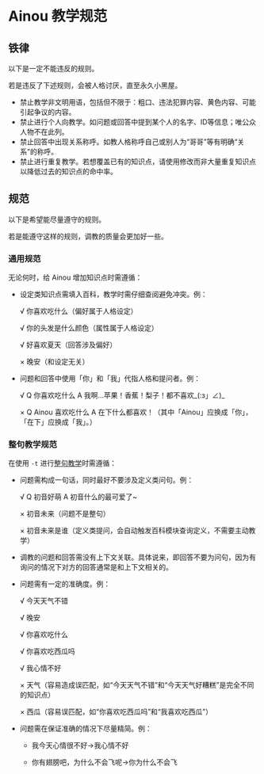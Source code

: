 # Ainou 教学规范

## 铁律

以下是一定不能违反的规则。

若是违反了下述规则，会被人格讨厌，直至永久小黑屋。

* 禁止教学非文明用语，包括但不限于：粗口、违法犯罪内容、黄色内容、可能引起争议的内容。
* 禁止进行个人向教学。如问题或回答中提到某个人的名字、ID等信息；唯公众人物不在此列。
* 禁止回答中出现关系称呼。如教人格称呼自己或别人为“哥哥”等有明确“关系”的称呼。
* 禁止进行重复教学。若想覆盖已有的知识点，请使用修改而非大量重复知识点以降低过去的知识点的命中率。

## 规范

以下是希望能尽量遵守的规则。

若是能遵守这样的规则，调教的质量会更加好一些。

### 通用规范

无论何时，给 Ainou 增加知识点时需遵循：

* 设定类知识点需填入百科，教学时需仔细查阅避免冲突。例：

    √ 你喜欢吃什么（偏好属于人格设定）

    √ 你的头发是什么颜色（属性属于人格设定）

    √ 好喜欢夏天（回答涉及偏好）

    × 晚安（和设定无关）

* 问题和回答中使用「你」和「我」代指人格和提问者。例：

    √ Q 你喜欢吃什么 A 我啊…苹果！香蕉！梨子！都不喜欢_(:з」∠)_

    × Q Ainou 喜欢吃什么 A 在下什么都喜欢！（其中「Ainou」应换成「你」，「在下」应换成「我」。）

### 整句教学规范

在使用 `-t` 进行[整句教学](/modules/teach.md)时需遵循：


* 问题需构成一句话，同时最好不要涉及定义类问句。例：

    √ Q 初音好萌 A 初音什么的最可爱了~

    × 初音未来（问题不是整句）

    × 初音未来是谁（定义类提问，会自动触发百科模块查询定义，不需要主动教学）

* 调教的问题和回答需没有上下文关联。具体说来，即回答不要为问句，因为有询问的情况下对方的回答通常是和上下文相关的。

* 问题需有一定的准确度。例：

    √ 今天天气不错

    √ 晚安

    √ 你喜欢吃什么

    √ 你喜欢吃西瓜吗

    √ 我心情不好

    × 天气（容易造成误匹配，如“今天天气不错”和“今天天气好糟糕”是完全不同的知识点）

    × 西瓜（容易误匹配，如“你喜欢吃西瓜吗”和“我喜欢吃西瓜”）

* 问题需在保证准确的情况下尽量精简。例：

    - 我今天心情很不好→我心情不好

    - 你有翅膀吧，为什么不会飞呢→你为什么不会飞